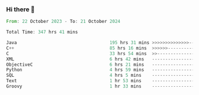 ### Hi there 👋

<!--
**luoxuanzao/luoxuanzao** is a ✨ _special_ ✨ repository because its `README.md` (this file) appears on your GitHub profile.

Here are some ideas to get you started:

- 🔭 I’m currently working on ...
- 🌱 I’m currently learning ...
- 👯 I’m looking to collaborate on ...
- 🤔 I’m looking for help with ...
- 💬 Ask me about ...
- 📫 How to reach me: ...
- 😄 Pronouns: ...
- ⚡ Fun fact: ...
-->

<!--START_SECTION:waka-->

```rust
From: 22 October 2023 - To: 21 October 2024

Total Time: 347 hrs 41 mins

Java                                   195 hrs 31 mins >>>>>>>>>>>>>>-----------   56.21 %
C++                                    85 hrs 16 mins  >>>>>>-------------------   24.51 %
C                                      33 hrs 54 mins  >>-----------------------   09.75 %
XML                                    6 hrs 42 mins   -------------------------   01.93 %
ObjectiveC                             6 hrs 21 mins   -------------------------   01.83 %
Python                                 4 hrs 59 mins   -------------------------   01.44 %
SQL                                    4 hrs 5 mins    -------------------------   01.18 %
Text                                   1 hr 53 mins    -------------------------   00.54 %
Groovy                                 1 hr 33 mins    -------------------------   00.45 %
```

<!--END_SECTION:waka-->